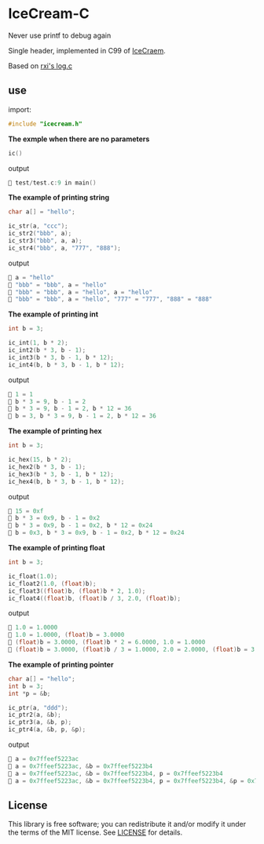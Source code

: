 # IceCream-C

Never use printf to debug again

Single header, implemented in C99 of [IceCraem](https://github.com/gruns/icecream).

Based on [rxi's log.c](https://github.com/rxi/log.c)

## use

import:

```c
#include "icecream.h"
```

**The exmple when there are no parameters**

```c
ic()
```

output

```c
🍦 test/test.c:9 in main()
```

**The example of printing string**

```c
char a[] = "hello";

ic_str(a, "ccc");
ic_str2("bbb", a);
ic_str3("bbb", a, a);
ic_str4("bbb", a, "777", "888");
```

output

```c
🍦 a = "hello" 
🍦 "bbb" = "bbb", a = "hello" 
🍦 "bbb" = "bbb", a = "hello", a = "hello" 
🍦 "bbb" = "bbb", a = "hello", "777" = "777", "888" = "888" 
```

**The example of printing int**

```c
int b = 3;

ic_int(1, b * 2);
ic_int2(b * 3, b - 1);
ic_int3(b * 3, b - 1, b * 12);
ic_int4(b, b * 3, b - 1, b * 12);
```

output

```c
🍦 1 = 1 
🍦 b * 3 = 9, b - 1 = 2 
🍦 b * 3 = 9, b - 1 = 2, b * 12 = 36 
🍦 b = 3, b * 3 = 9, b - 1 = 2, b * 12 = 36 
```

**The example of printing hex**

```c
int b = 3;

ic_hex(15, b * 2);
ic_hex2(b * 3, b - 1);
ic_hex3(b * 3, b - 1, b * 12);
ic_hex4(b, b * 3, b - 1, b * 12);
```

output

```c
🍦 15 = 0xf 
🍦 b * 3 = 0x9, b - 1 = 0x2 
🍦 b * 3 = 0x9, b - 1 = 0x2, b * 12 = 0x24 
🍦 b = 0x3, b * 3 = 0x9, b - 1 = 0x2, b * 12 = 0x24 
```

**The example of printing float**

```c
int b = 3;

ic_float(1.0);
ic_float2(1.0, (float)b);
ic_float3((float)b, (float)b * 2, 1.0);
ic_float4((float)b, (float)b / 3, 2.0, (float)b);
```

output

```c
🍦 1.0 = 1.0000 
🍦 1.0 = 1.0000, (float)b = 3.0000 
🍦 (float)b = 3.0000, (float)b * 2 = 6.0000, 1.0 = 1.0000 
🍦 (float)b = 3.0000, (float)b / 3 = 1.0000, 2.0 = 2.0000, (float)b = 3.0000 
```

**The example of printing pointer**

```c
char a[] = "hello";
int b = 3;
int *p = &b;

ic_ptr(a, "ddd");
ic_ptr2(a, &b);
ic_ptr3(a, &b, p);
ic_ptr4(a, &b, p, &p);
```

output

```c
🍦 a = 0x7ffeef5223ac 
🍦 a = 0x7ffeef5223ac, &b = 0x7ffeef5223b4 
🍦 a = 0x7ffeef5223ac, &b = 0x7ffeef5223b4, p = 0x7ffeef5223b4 
🍦 a = 0x7ffeef5223ac, &b = 0x7ffeef5223b4, p = 0x7ffeef5223b4, &p = 0x7ffeef5223a0 
```

## License
This library is free software; you can redistribute it and/or modify it under
the terms of the MIT license. See [LICENSE](LICENSE) for details.
